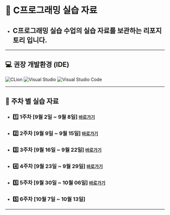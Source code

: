 # 📝 C프로그래밍 실습 자료
- ## C프로그래밍 실습 수업의 실습 자료를 보관하는 리포지토리 입니다.

-----
## 💻 권장 개발환경 (IDE)
![CLion](https://img.shields.io/badge/CLion-%2300d980.svg?style=for-the-badge&logo=clion&logoColor=white)
![Visual Studio](https://img.shields.io/badge/Visual_Stduio-%23cb95f8.svg?style=for-the-badge&logo=&logoColor=white)
![Visual Studio Code](https://img.shields.io/badge/Visual_Stduio_Code-%230069b9.svg?style=for-the-badge&logo=&logoColor=white)

-----
## 📆 주차 별 실습 자료
- ### 1️⃣ 1주차 [9월 2일 ~ 9월 8일] [`바로가기`](./lab01/README.md)
- ### 2️⃣ 2주차 [9월 9일 ~ 9월 15일] [`바로가기`](./lab02/README.md)
- ### 3️⃣ 3주차 [9월 16일 ~ 9월 22일] [`바로가기`](./lab03/README.md)
- ### 4️⃣ 4주차 [9월 23일 ~ 9월 29일] [`바로가기`](./lab04/README.md)
- ### 5️⃣ 5주차 [9월 30일 ~ 10월 06일] [`바로가기`](./lab05/README.md)
- ### 5️⃣ 6주차 [10월 7일 ~ 10월 13일]
-----